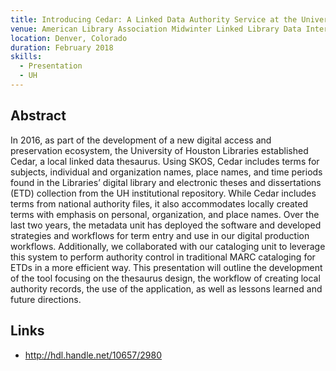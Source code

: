 ```yaml
---
title: Introducing Cedar: A Linked Data Authority Service at the University of Houston Libraries
venue: American Library Association Midwinter Linked Library Data Interest Group Meeting
location: Denver, Colorado
duration: February 2018
skills:
  - Presentation
  - UH
---
```


Abstract
-------

In 2016, as part of the development of a new digital access and preservation ecosystem, the University of Houston Libraries established Cedar, a local linked data thesaurus. Using SKOS, Cedar includes terms for subjects, individual and organization names, place names, and time periods found in the Libraries’ digital library and electronic theses and dissertations (ETD) collection from the UH institutional repository. While Cedar includes terms from national authority files, it also accommodates locally created terms with emphasis on personal, organization, and place names. Over the last two years, the metadata unit has deployed the software and developed strategies and workflows for term entry and use in our digital production workflows. Additionally, we collaborated with our cataloging unit to leverage this system to perform authority control in traditional MARC cataloging for ETDs in a more efficient way. This presentation will outline the development of the tool focusing on the thesaurus design, the workflow of creating local authority records, the use of the application, as well as lessons learned and future directions.


Links
----------

* <http://hdl.handle.net/10657/2980>
